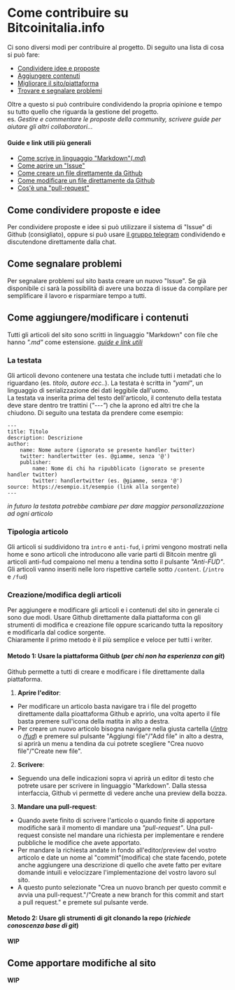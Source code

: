 # Come contribuire su Bitcoinitalia.info
Ci sono diversi modi per contribuire al progetto. Di seguito una lista di cosa si può fare: 
- [Condividere idee e proposte](#come-condividere-proposte-e-idee)
- [Aggiungere contenuti](#come-aggiungeremodificare-i-contenuti)
- [Migliorare il sito/piattaforma](#come-apportare-modifiche-al-sito)
- [Trovare e segnalare problemi](#come-segnalare-problemi)

Oltre a questo si può contribuire condividendo la propria opinione e tempo su tutto quello che riguarda la gestione del progetto.  
es. *Gestire e commentare le proposte della community, scrivere guide per aiutare gli altri collaboratori...*

#### Guide e link utili più generali
- [Come scrive in linguaggio "Markdown"(*.md*)](https://www.markdownguide.org/basic-syntax/)
- [Come aprire un "Issue"](https://docs.github.com/en/issues/tracking-your-work-with-issues/creating-issues/creating-an-issue)
- [Come creare un file direttamente da Github](https://docs.github.com/en/github/managing-files-in-a-repository/managing-files-on-github/creating-new-files)
- [Come modificare un file direttamente da Github](https://docs.github.com/en/github/managing-files-in-a-repository/managing-files-on-github/editing-files-in-your-repository)
- [Cos'è una "pull-request"](https://docs.github.com/en/github/collaborating-with-pull-requests/proposing-changes-to-your-work-with-pull-requests/about-pull-requests)

## Come condividere proposte e idee
Per condividere proposte e idee si può utilizzare il sistema di "Issue" di Github (consigliato), oppure si può usare [il gruppo telegram](https://t.me/infobitcoinitalia) condividendo e discutendone direttamente dalla chat.

## Come segnalare problemi 
Per segnalare problemi sul sito basta creare un nuovo "Issue". Se già disponibile ci sarà la possibilità di avere una bozza di issue da compilare per semplificare il lavoro e risparmiare tempo a tutti.

## Come aggiungere/modificare i contenuti
Tutti gli articoli del sito sono scritti in linguaggio "Markdown" con file che hanno *".md"* come estensione. [*guide e link utili*](#guide-e-link-utili-pi%C3%B9-generali)  


### La testata
Gli articoli devono contenere una testata che include tutti i metadati che lo riguardano (es. *titolo, autore ecc..*). La testata è scritta in *"yaml"*, un linguaggio di serializzazione dei dati leggibile dall'uomo.  
La testata va inserita prima del testo dell'articolo, il contenuto della testata deve stare dentro tre trattini (*"---"*) che la aprono ed altri tre che la chiudono.
Di seguito una testata da prendere come esempio: 
```
---
title: Titolo
description: Descrizione
author:
    name: Nome autore (ignorato se presente handler twitter)
    twitter: handlertwitter (es. @giamme, senza '@')
    publisher:
        name: Nome di chi ha ripubblicato (ignorato se presente handler twitter)
        twitter: handlertwitter (es. @giamme, senza '@')
source: https://esempio.it/esempio (link alla sorgente)
---
```

*in futuro la testata potrebbe cambiare per dare maggior personalizzazione ad ogni articolo*

### Tipologia articolo
Gli articoli si suddividono tra ```intro``` e ```anti-fud```, i primi vengono mostrati nella home e sono articoli che introducono alle varie parti di Bitcoin mentre gli articoli anti-fud compaiono nel menu a tendina sotto il pulsante *"Anti-FUD"*.
Gli articoli vanno inseriti nelle loro rispettive cartelle sotto ```/content```. (```/intro``` e ```/fud```)

### Creazione/modifica degli articoli 
Per aggiungere e modificare gli articoli e i contenuti del sito in generale ci sono due modi.  Usare Github direttamente dalla piattaforma con gli strumenti di modifica e creazione file oppure scaricando tutta la repository e modificarla dal codice sorgente.  
Chiaramente il primo metodo è il più semplice e veloce per tutti i writer.

#### Metodo 1: Usare la piattaforma Github (*per chi non ha esperienza con git*) 
Github permette a tutti di creare e modificare i file direttamente dalla piattaforma.  
1. **Aprire l'editor**: 
  - Per modificare un articolo basta navigare tra i file del progetto direttamente dalla pioattaforma Github e aprirlo, una volta aperto il file basta premere sull'icona della matita in alto a destra.
  - Per creare un nuovo articolo bisogna navigare nella giusta cartella ([*/intro*](https://github.com/Giamme/bitcoinitalia.info/tree/main/content/intro) o [*/fud*](https://github.com/Giamme/bitcoinitalia.info/tree/main/content/fud)) e premere sul pulsante "Aggiungi file"/"Add file" in alto a destra, si aprirà un menu a tendina da cui potrete scegliere "Crea nuovo file"/"Create new file".
2. **Scrivere**:
  - Seguendo una delle indicazioni sopra vi aprirà un editor di testo che potrete usare per scrivere in linguaggio "Markdown". Dalla stessa interfaccia, Github vi permette di vedere anche una preview della bozza.  
3. **Mandare una pull-request**:
  - Quando avete finito di scrivere l'articolo o quando finite di apportare modifiche sarà il momento di mandare una *"pull-request"*. Una pull-request consiste nel mandare una richiesta per implementare e rendere pubbliche le modifice che avete apportato.  
  - Per mandare la richiesta andate in fondo all'editor/preview del vostro articolo e date un nome al "commit"(modifica) che state facendo, potete anche aggiungere una descrizione di quello che avete fatto per evitare domande intuili e velocizzare l'implementazione del vostro lavoro sul sito.  
  - A questo punto selezionate "Crea un nuovo branch per questo commit e avvia una pull-request."/"Create a new branch for this commit and start a pull request." e premete sul pulsante verde.

#### Metodo 2: Usare gli strumenti di git clonando la repo (*richiede conoscenza base di git*)
**WIP**

## Come apportare modifiche al sito
**WIP**
